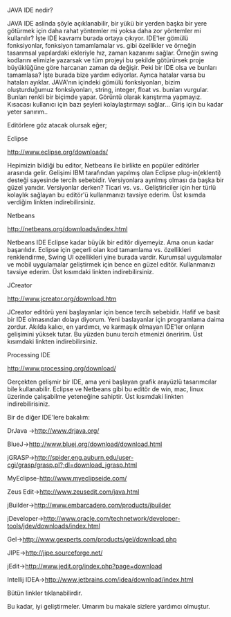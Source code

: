<!--
.. title: JAVA için Java IDE’leri
.. slug: java-icin-java-ideleri
.. date: 2012-03-24
.. tags: java, ide, programlama
.. category: Java, Programlama
.. description: Java İçin Java IDE'leri
.. type: text
-->

JAVA IDE nedir?

JAVA IDE aslinda şöyle açıklanabilir, bir yükü bir yerden başka bir yere götürmek için daha rahat yöntemler mi yoksa daha zor yöntemler mi kullanılır? İşte IDE kavramı burada ortaya çıkıyor. IDE'ler gömülü fonksiyonlar, fonksiyon tamamlamalar vs. gibi özellikler ve örneğin tasarımsal yapılardaki ekleriyle hız, zaman kazanımı sağlar. Örneğin swing kodlarını elimizle yazarsak ve tüm projeyi bu şekilde götürürsek proje büyüklüğüne göre harcanan zaman da değişir. Peki bir IDE olsa ve bunları tamamlasa? İşte burada bize yardım ediyorlar. Ayrıca hatalar varsa bu hataları ayıklar. JAVA'nın içindeki gömülü fonksiyonları, bizim oluşturduğumuz fonksiyonları, string, integer, float vs. bunları vurgular. Bunları renkli bir biçimde yapar. Görüntü olarak karıştırma yapmayız. Kısacası kullanıcı için bazı şeyleri kolaylaştırmayı sağlar... Giriş için bu kadar yeter sanırım..

Editörlere göz atacak olursak eğer;
<!-- TEASER_END -->
Eclipse

http://www.eclipse.org/downloads/

Hepimizin bildiği bu editor, Netbeans ile birlikte en popüler editörler arasında gelir. Gelişimi IBM tarafından yapılmış olan Eclipse plug-in(eklenti) desteği sayesinde tercih sebebidir. Versiyonlara ayrılmış olması da başka bir güzel yanıdır. Versiyonlar derken? Ticari vs. vs.. Geliştiriciler için her türlü kolaylık sağlayan bu editör'ü kullanmanızı tavsiye ederim. Üst kısımda verdiğim linkten indirebilirsiniz.

Netbeans

http://netbeans.org/downloads/index.html

Netbeans IDE Eclipse kadar büyük bir editör diyemeyiz. Ama onun kadar başarılıdır. Eclipse için geçerli olan kod tamamlama vs. özellikleri renklendirme, Swing UI ozellikleri yine burada vardir. Kurumsal uygulamalar ve mobil uygulamalar geliştirmek için bence en güzel editör. Kullanmanızı tavsiye ederim. Üst kısımdaki linkten indirebilirsiniz.

JCreator

http://www.jcreator.org/download.htm

JCreator editörü yeni başlayanlar için bence tercih sebebidir. Hafif ve basit bir IDE olmasından dolayı diyorum. Yeni baslayanlar için programlama daima zordur. Akılda kalıcı, en yardımcı, ve karmaşık olmayan IDE'ler onların gelişimini yüksek tutar. Bu yüzden bunu tercih etmenizi öneririm. Üst kısımdaki linkten indirebilirsiniz.

Processing IDE

http://www.processing.org/download/

Gerçekten gelişmir bir IDE, ama yeni başlayan grafik arayüzlü tasarımcılar bile kullanabilir. Eclipse ve Netbeans gibi bu editör de win, mac, linux üzerinde çalışabilme yeteneğine sahiptir. Üst kısımdaki linkten indirebilirisiniz.

Bir de diğer IDE'lere bakalım:

DrJava ->http://www.drjava.org/

BlueJ->http://www.bluej.org/download/download.html

jGRASP->http://spider.eng.auburn.edu/user-cgi/grasp/grasp.pl?;dl=download_jgrasp.html

MyEclipse-http://www.myeclipseide.com/

Zeus Edit->http://www.zeusedit.com/java.html

jBuilder->http://www.embarcadero.com/products/jbuilder

jDeveloper->http://www.oracle.com/technetwork/developer-tools/jdev/downloads/index.html

Gel->http://www.gexperts.com/products/gel/download.php

JIPE->http://jipe.sourceforge.net/

jEdit->http://www.jedit.org/index.php?page=download

Intellij IDEA->http://www.jetbrains.com/idea/download/index.html

Bütün linkler tıklanabilirdir.

Bu kadar, iyi geliştirmeler. Umarım bu makale sizlere yardımcı olmuştur.

